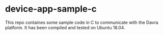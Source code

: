 # device-app-sample-c
This repo containes some sample code in C to communicate with the Davra platform. It has been compiled and tested on Ubuntu 18.04.


